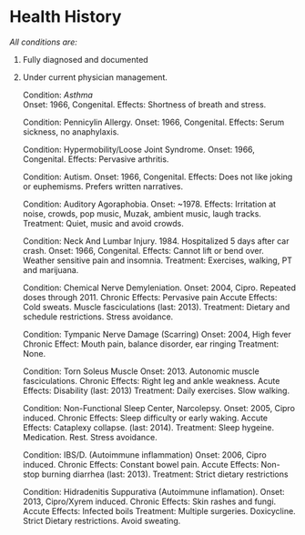 # Health History

*All conditions are:*
1. Fully diagnosed and documented
2. Under current physician management.

    Condition: _Asthma_  
    Onset: 1966, Congenital.
    Effects: Shortness of breath and stress.

    Condition: Pennicylin Allergy.
    Onset: 1966, Congenital.
    Effects: Serum sickness, no anaphylaxis. 

    Condition: Hypermobility/Loose Joint Syndrome.
    Onset: 1966, Congenital.
    Effects: Pervasive arthritis.

    Condition: Autism. 
    Onset: 1966, Congenital.
    Effects: Does not like joking or euphemisms. Prefers written narratives.

    Condition: Auditory Agoraphobia. 
    Onset: ~1978.
    Effects: Irritation at noise, crowds, pop music, Muzak, ambient music, laugh tracks.
    Treatment: Quiet, music and avoid crowds.

    Condition: Neck And Lumbar Injury. 1984. Hospitalized 5 days after car crash.
    Onset: 1966, Congenital.
    Effects: Cannot lift or bend over. Weather sensitive pain and insomnia. 
    Treatment: Exercises, walking, PT and marijuana.

    Condition: Chemical Nerve Demyleniation.
    Onset: 2004, Cipro. Repeated doses through 2011.
    Chronic Effects: Pervasive pain
    Accute Effects: Cold sweats. Muscle fasciculations (last: 2013).
    Treatment: Dietary and schedule restrictions. Stress avoidance.

    Condition: Tympanic Nerve Damage (Scarring)
    Onset: 2004, High fever
    Chronic Effect: Mouth pain, balance disorder, ear ringing
    Treatment: None.

    Condition: Torn Soleus Muscle
    Onset: 2013. Autonomic muscle fasciculations.
    Chronic Effects: Right leg and ankle weakness.
    Acute Effects: Disability (last: 2013)
    Treatment: Daily exercises. Slow walking.

    Condition: Non-Functional Sleep Center, Narcolepsy.
    Onset:  2005, Cipro induced.
    Chronic Effects: Sleep difficulty or early waking.
    Accute Effects: Cataplexy collapse. (last: 2014).
    Treatment: Sleep hygeine. Medication. Rest. Stress avoidance.

    Condition: IBS/D. (Autoimmune inflammation)
    Onset:  2006, Cipro induced.
    Chronic Effects: Constant bowel pain. 
    Accute Effects: Non-stop burning diarrhea (last: 2013). 
    Treatment: Strict dietary restrictions 

    Condition: Hidradenitis Suppurativa (Autoimmune inflamation). 
    Onset: 2013, Cipro/Xyrem induced.
    Chronic Effects: Skin rashes and fungi.
    Accute Effects: Infected boils
    Treatment: Multiple surgeries. Doxicycline. Strict Dietary restrictions. Avoid sweating. 

